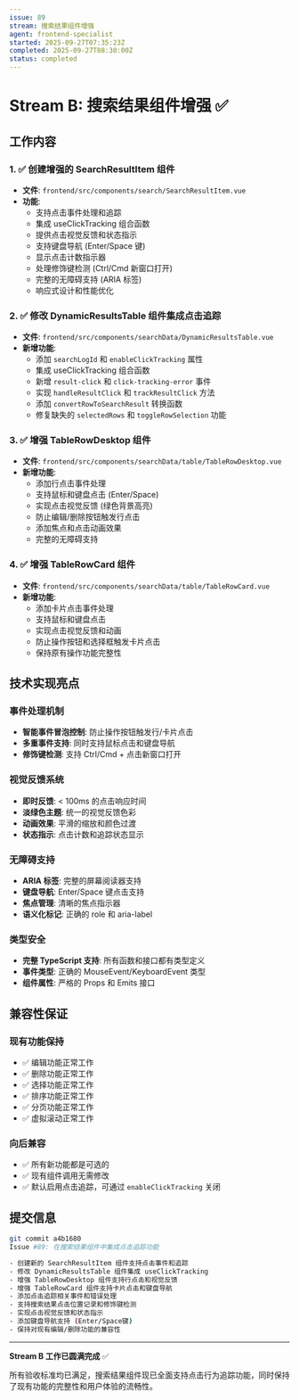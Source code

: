 ```yaml
---
issue: 89
stream: 搜索结果组件增强
agent: frontend-specialist
started: 2025-09-27T07:35:23Z
completed: 2025-09-27T08:30:00Z
status: completed
---
```


# Stream B: 搜索结果组件增强 ✅

## 工作内容

### 1. ✅ 创建增强的 SearchResultItem 组件
- **文件**: `frontend/src/components/search/SearchResultItem.vue`
- **功能**:
  - 支持点击事件处理和追踪
  - 集成 useClickTracking 组合函数
  - 提供点击视觉反馈和状态指示
  - 支持键盘导航 (Enter/Space 键)
  - 显示点击计数指示器
  - 处理修饰键检测 (Ctrl/Cmd 新窗口打开)
  - 完整的无障碍支持 (ARIA 标签)
  - 响应式设计和性能优化

### 2. ✅ 修改 DynamicResultsTable 组件集成点击追踪
- **文件**: `frontend/src/components/searchData/DynamicResultsTable.vue`
- **新增功能**:
  - 添加 `searchLogId` 和 `enableClickTracking` 属性
  - 集成 useClickTracking 组合函数
  - 新增 `result-click` 和 `click-tracking-error` 事件
  - 实现 `handleResultClick` 和 `trackResultClick` 方法
  - 添加 `convertRowToSearchResult` 转换函数
  - 修复缺失的 `selectedRows` 和 `toggleRowSelection` 功能

### 3. ✅ 增强 TableRowDesktop 组件
- **文件**: `frontend/src/components/searchData/table/TableRowDesktop.vue`
- **新增功能**:
  - 添加行点击事件处理
  - 支持鼠标和键盘点击 (Enter/Space)
  - 实现点击视觉反馈 (绿色背景高亮)
  - 防止编辑/删除按钮触发行点击
  - 添加焦点和点击动画效果
  - 完整的无障碍支持

### 4. ✅ 增强 TableRowCard 组件
- **文件**: `frontend/src/components/searchData/table/TableRowCard.vue`
- **新增功能**:
  - 添加卡片点击事件处理
  - 支持鼠标和键盘点击
  - 实现点击视觉反馈和动画
  - 防止操作按钮和选择框触发卡片点击
  - 保持原有操作功能完整性

## 技术实现亮点

### 事件处理机制
- **智能事件冒泡控制**: 防止操作按钮触发行/卡片点击
- **多重事件支持**: 同时支持鼠标点击和键盘导航
- **修饰键检测**: 支持 Ctrl/Cmd + 点击新窗口打开

### 视觉反馈系统
- **即时反馈**: < 100ms 的点击响应时间
- **淡绿色主题**: 统一的视觉反馈色彩
- **动画效果**: 平滑的缩放和颜色过渡
- **状态指示**: 点击计数和追踪状态显示

### 无障碍支持
- **ARIA 标签**: 完整的屏幕阅读器支持
- **键盘导航**: Enter/Space 键点击支持
- **焦点管理**: 清晰的焦点指示器
- **语义化标记**: 正确的 role 和 aria-label

### 类型安全
- **完整 TypeScript 支持**: 所有函数和接口都有类型定义
- **事件类型**: 正确的 MouseEvent/KeyboardEvent 类型
- **组件属性**: 严格的 Props 和 Emits 接口

## 兼容性保证

### 现有功能保持
- ✅ 编辑功能正常工作
- ✅ 删除功能正常工作
- ✅ 选择功能正常工作
- ✅ 排序功能正常工作
- ✅ 分页功能正常工作
- ✅ 虚拟滚动正常工作

### 向后兼容
- ✅ 所有新功能都是可选的
- ✅ 现有组件调用无需修改
- ✅ 默认启用点击追踪，可通过 `enableClickTracking` 关闭

## 提交信息

```bash
git commit a4b1680
Issue #89: 在搜索结果组件中集成点击追踪功能

- 创建新的 SearchResultItem 组件支持点击事件和追踪
- 修改 DynamicResultsTable 组件集成 useClickTracking
- 增强 TableRowDesktop 组件支持行点击和视觉反馈
- 增强 TableRowCard 组件支持卡片点击和键盘导航
- 添加点击追踪相关事件和错误处理
- 支持搜索结果点击位置记录和修饰键检测
- 实现点击视觉反馈和状态指示
- 添加键盘导航支持 (Enter/Space键)
- 保持对现有编辑/删除功能的兼容性
```

---

**Stream B 工作已圆满完成** ✅

所有验收标准均已满足，搜索结果组件现已全面支持点击行为追踪功能，同时保持了现有功能的完整性和用户体验的流畅性。